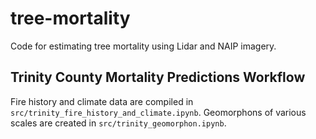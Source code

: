# tree-mortality
Code for estimating tree mortality using Lidar and NAIP imagery.

## Trinity County Mortality Predictions Workflow

Fire history and climate data are compiled in `src/trinity_fire_history_and_climate.ipynb`.
Geomorphons of various scales are created in `src/trinity_geomorphon.ipynb`.

